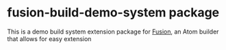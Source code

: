 # fusion-build-demo-system package

This is a demo build system extension package for [Fusion](https://atom.io/packages/fusion), an Atom builder that allows for easy extension
